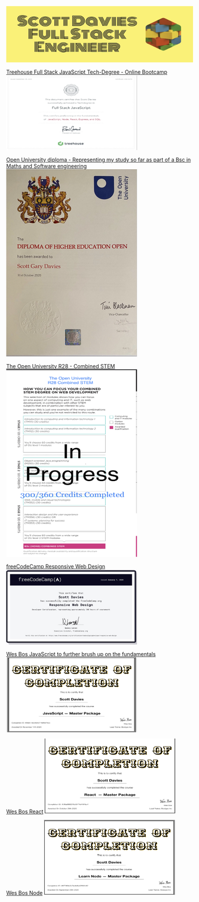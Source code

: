 <img src='readme-images/header.jpeg' width='500' height='150' alt='logo'/>

[Treehouse Full Stack JavaScript Tech-Degree - Online Bootcamp](https://teamtreehouse.com/techdegree/full-stack-javascript)
<img src='readme-images/fsjs.jpeg' width='350' height='200' alt='project preview'/>

[Open University diploma - Representing my study so far as part of a Bsc in Maths and Software engineering](http://www.open.ac.uk/courses/combined-studies/degrees/bsc-combined-science-maths-technology-engineering-r28)
<img src='readme-images/diploma.jpeg' width='350' height='500' alt='project preview'/>

[The Open University R28 - Combined STEM](http://www.open.ac.uk/courses/combined-studies/degrees/bsc-combined-science-maths-technology-engineering-r28)
<img src='readme-images/progress.jpeg' width='350' height='500' alt='project preview'/>

[freeCodeCamp Responsive Web Design](https://www.freecodecamp.org)
<img src='readme-images/fcc.jpeg' width='350' height='200' alt='project preview'/>

[Wes Bos JavaScript to further brush up on the fundamentals](https://beginnerjavascript.com)
<img src='readme-images/javascript.jpeg' width='350' height='200' alt='project preview'/>

[Wes Bos React](https://reactforbeginners.com)
<img src='readme-images/react.jpeg' width='350' height='200' alt='project preview'/>

[Wes Bos Node](https://learnnode.com)
<img src='readme-images/node.jpeg' width='350' height='200' alt='project preview'/>